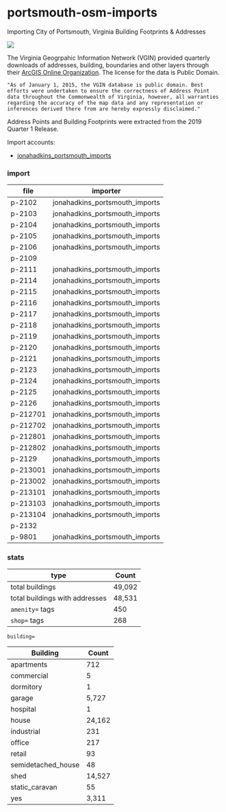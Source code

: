# portsmouth-osm-imports
Importing City of Portsmouth, Virginia Building Footprints & Addresses  

![](https://raw.githubusercontent.com/jonahadkins/portsmouth-osm-imports/master/portsmouthva.PNG)

The Virginia Geogrpahic Information Network (VGIN) provided quarterly downloads of addresses, building, boundaries and other layers through their [ArcGIS Online Organization](https://vgin.maps.arcgis.com/home/index.html). The license for the data is Public Domain.  

```"As of January 1, 2015, the VGIN database is public domain. Best efforts were undertaken to ensure the correctness of Address Point data throughout the Commonwealth of Virginia, however, all warranties regarding the accuracy of the map data and any representation or inferences derived there from are hereby expressly disclaimed."```  

Address Points and Building Footprints were extracted from the 2019 Quarter 1 Release.

Import accounts:
- [jonahadkins_portsmouth_imports](https://www.openstreetmap.org/user/jonahadkins_portsmouth_imports)
### import

| file  |   importer |
| ------------- | ------------- |
| p-2102  | jonahadkins_portsmouth_imports  |
| p-2103  | jonahadkins_portsmouth_imports |
| p-2104  |  jonahadkins_portsmouth_imports |
| p-2105  |  jonahadkins_portsmouth_imports |
| p-2106  | jonahadkins_portsmouth_imports  |
| p-2109  |   |
| p-2111  | jonahadkins_portsmouth_imports  |
| p-2114  |  jonahadkins_portsmouth_imports |
| p-2115  |  jonahadkins_portsmouth_imports |
| p-2116  |  jonahadkins_portsmouth_imports |
| p-2117  | jonahadkins_portsmouth_imports  |
| p-2118  | jonahadkins_portsmouth_imports  |
| p-2119  | jonahadkins_portsmouth_imports  |
| p-2120  | jonahadkins_portsmouth_imports  |
| p-2121  | jonahadkins_portsmouth_imports  |
| p-2123  |  jonahadkins_portsmouth_imports |
| p-2124  |  jonahadkins_portsmouth_imports |
| p-2125  | jonahadkins_portsmouth_imports  |
| p-2126  |  jonahadkins_portsmouth_imports |
| p-212701  | jonahadkins_portsmouth_imports  |
| p-212702  | jonahadkins_portsmouth_imports  |
| p-212801  |  jonahadkins_portsmouth_imports |
| p-212802  | jonahadkins_portsmouth_imports  |
| p-2129  | jonahadkins_portsmouth_imports  |
| p-213001  | jonahadkins_portsmouth_imports  |
| p-213002  | jonahadkins_portsmouth_imports  |
| p-213101  | jonahadkins_portsmouth_imports  |
| p-213103  |  jonahadkins_portsmouth_imports |
| p-213104  | jonahadkins_portsmouth_imports  |
| p-2132  |   |
| p-9801  |  jonahadkins_portsmouth_imports |

### stats

| type  |   Count |
| ------------- | ------------- |
| total buildings  | 49,092  |
| total buildings with addresses  | 48,531  |
|  `amenity=` tags  | 450 |
| `shop=` tags  | 268  |

`building=`

| Building  |   Count |
| ------------- | ------------- |
| apartments  | 712  |
| commercial  | 5  |
| dormitory  | 1  |
| garage  | 5,727  |
| hospital | 1 |
| house  | 24,162  |
| industrial  | 231  |
| office  | 217  |
| retail  | 93 |
| semidetached_house  | 48 |
| shed  | 14,527 |
| static_caravan  | 55 |
| yes  | 3,311  |

